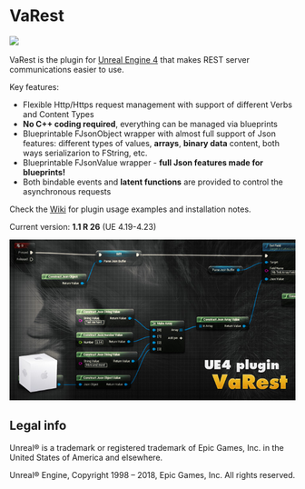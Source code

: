 # VaRest

<a href="https://teamcity.ufna.dev/viewType.html?buildTypeId=UfnaDev_VaRest_ClangFormatCheck&guest=1">
<img src="https://teamcity.ufna.dev/app/rest/builds/buildType:(id:UfnaDev_VaRest_ClangFormatCheck)/statusIcon"/>
</a>

VaRest is the plugin for [Unreal Engine 4](https://www.unrealengine.com/) that makes REST server communications easier to use.

Key features:

* Flexible Http/Https request management with support of different Verbs and Content Types
* **No C++ coding required**, everything can be managed via blueprints
* Blueprintable FJsonObject wrapper with almost full support of Json features: different types of values, **arrays**, **binary data** content, both ways serializarion to FString, etc.
* Blueprintable FJsonValue wrapper - **full Json features made for blueprints!**
* Both bindable events and **latent functions** are provided to control the asynchronous requests

Check the [Wiki](http://bit.ly/VaRest-Docs) for plugin usage examples and installation notes.

Current version: **1.1 R 26** (UE 4.19-4.23)

![SCREENSHOT](SCREENSHOT.jpg)


Legal info
----------

Unreal® is a trademark or registered trademark of Epic Games, Inc. in the United States of America and elsewhere.

Unreal® Engine, Copyright 1998 – 2018, Epic Games, Inc. All rights reserved.

